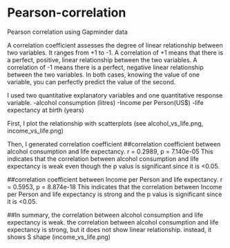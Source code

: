 # Pearson-correlation
Pearson correlation using Gapminder data

A correlation coefficient assesses the degree of linear relationship between two variables. It ranges from +1 to -1. A correlation of +1 means that there is a perfect, positive, linear relationship between the two variables. A correlation of -1 means there is a perfect, negative linear relationship between the two variables. In both cases, knowing the value of one variable, you can perfectly predict the value of the second. 

I used two quantitative explanatory variables and one quantitative response variable.
-alcohol consumption (litres)
-Income per Person(US$)
-life expectancy at birth (years)

First, I plot the relationship with scatterplots (see alcohol_vs_life.png, income_vs_life.png)

Then, I generated correlation coefficient
##correlation coefficient between alcohol consumption and life expectancy.
r = 0.2989, p = 7.140e-05
This indicates that the correlation between alcohol consumption and life expectancy is weak even though the p valus is significant since it is <0.05.

##correlation coefficient between Income per Person and life expectancy.
r = 0.5953, p = 8.874e-18
This indicates that the correlation between Income per Person and life expectancy is strong and  the p valus is significant since it is <0.05.

##In summary, 
the correlation between alcohol consumption and life expectancy is weak. 
the correlation between alcohol consumption and life expectancy is strong, but it does not show linear relationship. instead, it shows S shape (income_vs_life.png) 
